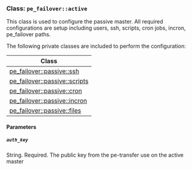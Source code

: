 ### Class: `pe_failover::active`
This class is used to configure the passive master.  All required configurations are setup including users, ssh, scripts, cron jobs, incron, pe_failover paths.

The following private classes are included to perform the configuration:

|Class|
|---|
|[pe_failover::passive::ssh](/manifests/passive/ssh.pp)|
|[pe_failover::passive::scripts](/manifests/passive/scripts.pp)|
|[pe_failover::passive::cron](/manifests/passive/cron.pp)|
|[pe_failover::passive::incron](/manifests/passive/incron.pp)|
|[pe_failover::passive::files](/manifests/passive/files.pp)|

#### Parameters
##### `auth_key`
String. Required.  The public key from the pe-transfer use on the active master

